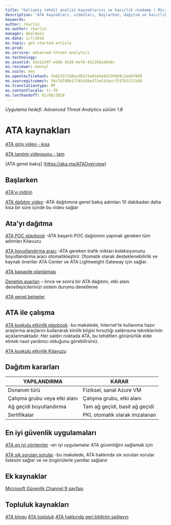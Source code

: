 ```yaml
---
title: "Gelişmiş tehdit analizi kaynaklarını ve hazırlık roadamp | Microsoft Docs"
description: "ATA kaynakları, videoları, Başlarken, dağıtım ve hazırlık yol haritası bağlantılar listesini sağlar."
keywords: 
author: rkarlin
ms.author: rkarlin
manager: mbaldwin
ms.date: 1/7/2018
ms.topic: get-started-article
ms.prod: 
ms.service: advanced-threat-analytics
ms.technology: 
ms.assetid: 42a1a34f-ed6b-4538-befb-452168a30e8c
ms.reviewer: bennyl
ms.suite: ems
ms.openlocfilehash: fe82157150acd0174a916da9d720569c2addf989
ms.sourcegitcommit: 56c7d749b17745430e372e514accf537b3f215d0
ms.translationtype: MT
ms.contentlocale: tr-TR
ms.lasthandoff: 01/08/2018
---
```

*Uygulama hedefi: Advanced Threat Analytics sürüm 1.8*

# <a name="ata-resources"></a>ATA kaynakları 

[ATA giriş video - kısa](https://aka.ms/ATAShort)

[ATA tanıtım videosunu - tam](https://aka.ms/ATAVideo) 

[ATA genel bakış] (https://aka.ms/ATAOverview)

## <a name="get-started"></a>Başlarken

[ATA'yı indirin](http://aka.ms/ataeval)

[ATA dağıtım video](https://channel9.msdn.com/Shows/Microsoft-Security/Overview-of-ATA-Deployment-in-10-Minutes) -ATA dağıtımına genel bakış adımları 10 dakikadan daha kısa bir süre içinde bu video sağlar

## <a name="deploy-ata"></a>Ata'yı dağıtma

[ATA POC playbook](http://aka.ms/atapoc) -ATA başarılı POC dağıtımını yapmak gereken tüm adımları Kılavuzu

[ATA boyutlandırma aracı](http://aka.ms/atasizing) -ATA gereken trafik miktarı koleksiyonunu boyutlandırma aracı otomatikleştirir. Otomatik olarak desteklenebilirlik ve kaynak öneriler ATA Center ve ATA Lightweight Gateway için sağlar.

[ATA kapasite planlaması](https://docs.microsoft.com/en-us/advanced-threat-analytics/ata-capacity-planning)

[Denetim ayarları](https://aka.ms/ataauditingblog) – önce ve sonra bir ATA dağıtımı, etki alanı denetleyicilerinizi sistem durumu denetleme

[ATA genel belgeler](https://docs.microsoft.com/en-us/advanced-threat-analytics/)

## <a name="work-with-ata"></a>ATA ile çalışma

[ATA kuşkulu etkinlik playbook](http://aka.ms/ataplaybook) -bu makalede, Internet'te kullanıma hazır araştırma araçlarını kullanarak kimlik bilgisi hırsızlığı saldırısına tekniklerinin açıklanmaktadır. Her saldırı noktada ATA, bu tehditleri görünürlük elde etmek nasıl yardımcı olduğunu görebilirsiniz.

[ATA kuşkulu etkinlik Kılavuzu](http://aka.ms/atasaguide)

## <a name="deployment-decisions"></a>Dağıtım kararları

|YAPILANDIRMA|KARAR|
|----|----|
|Donanım türü|Fiziksel, sanal Azure VM|
|Çalışma grubu veya etki alanı|Çalışma grubu, etki alanı|
|Ağ geçidi boyutlandırma|Tam ağ geçidi, basit ağ geçidi|
|Sertifikalar|PKI, otomatik olarak imzalanan|

## <a name="security-best-practices"></a>En iyi güvenlik uygulamaları

[ATA en iyi yöntemler](https://aka.ms/atasecbestpractices) -en iyi uygulamalar ATA güvenliğini sağlamak için

[ATA sık sorulan sorular](http://aka.ms/atafaq) -bu makalede, ATA hakkında sık sorulan sorular listesini sağlar ve ve öngörülerle yanıtlar sağlanır

## <a name="additional-resources"></a>Ek kaynaklar

[Microsoft Güvenlik Channel 9 sayfası](https://channel9.msdn.com/Shows/Microsoft-Security/)

## <a name="community-resources"></a>Topluluk kaynakları

[ATA blogu](https://aka.ms/ATABlog)
[ATA topluluk](https://aka.ms/ATACommunity)
[ATA hakkında geri bildirim sağlayın](https://aka.ms/ATAUserVoice)

